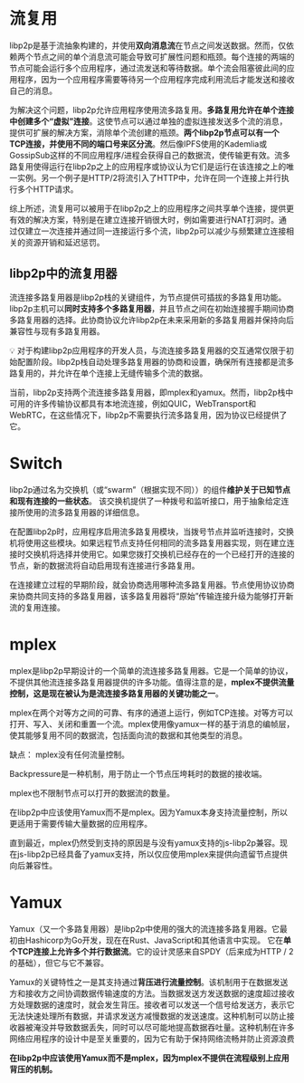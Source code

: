 # 流复用

libp2p是基于流抽象构建的，并使用**双向消息流**在节点之间发送数据。然而，仅依赖两个节点之间的单个消息流可能会导致可扩展性问题和瓶颈。每个连接的两端的节点可能会运行多个应用程序，通过流发送和等待数据。单个流会阻塞彼此间的应用程序，因为一个应用程序需要等待另一个应用程序完成利用流后才能发送和接收自己的消息。

为解决这个问题，libp2p允许应用程序使用流多路复用。**多路复用允许在单个连接中创建多个“虚拟”连接**。这使节点可以通过单独的虚拟连接发送多个流的消息，提供可扩展的解决方案，消除单个流创建的瓶颈。**两个libp2p节点可以有一个TCP连接，并使用不同的端口号来区分流**。然后像IPFS使用的Kademlia或GossipSub这样的不同应用程序/进程会获得自己的数据流，使传输更有效。流多路复用使得运行在libp2p之上的应用程序或协议认为它们是运行在该连接之上的唯一实例。另一个例子是HTTP/2将流引入了HTTP中，允许在同一个连接上并行执行多个HTTP请求。

综上所述，流复用可以被用于在libp2p之上的应用程序之间共享单个连接，提供更有效的解决方案，特别是在建立连接开销很大时，例如需要进行NAT打洞时。通过仅建立一次连接并通过同一连接运行多个流，libp2p可以减少与频繁建立连接相关的资源开销和延迟惩罚。

## libp2p中的流复用器

流连接多路复用器是libp2p栈的关键组件，为节点提供可插拔的多路复用功能。libp2p主机可以**同时支持多个多路复用器**，并且节点之间在初始连接握手期间协商多路复用器的选择。此协商协议允许libp2p在未来采用新的多路复用器并保持向后兼容性与现有多路复用器。

💡
对于构建libp2p应用程序的开发人员，与流连接多路复用器的交互通常仅限于初始配置阶段。libp2p栈自动处理多路复用器的协商和设置，确保所有连接都是流多路复用的，并允许在单个连接上无缝传输多个流的数据。

当前，libp2p支持两个流连接多路复用器，即mplex和yamux。然而，libp2p栈中可用的许多传输协议都具有本地流连接，例如QUIC，WebTransport和WebRTC，在这些情况下，libp2p不需要执行流多路复用，因为协议已经提供了它。

# Switch

libp2p通过名为交换机（或“swarm”（根据实现不同））的组件**维护关于已知节点和现有连接的一些状态**。 该交换机提供了一种拨号和监听接口，用于抽象给定连接所使用的流多路复用器的详细信息。

在配置libp2p时，应用程序启用流多路复用模块，当拨号节点并监听连接时，交换机将使用这些模块。如果远程节点支持任何相同的流多路复用器实现，则在建立连接时交换机将选择并使用它。如果您拨打交换机已经存在的一个已经打开的连接的节点，新的数据流将自动启用现有连接进行多路复用。

在连接建立过程的早期阶段，就会协商选用哪种流多路复用器。节点使用协议协商来协商共同支持的多路复用器，该多路复用器将“原始”传输连接升级为能够打开新流的复用连接。

# mplex

mplex是libp2p早期设计的一个简单的流连接多路复用器。它是一个简单的协议，不提供其他流连接多路复用器提供的许多功能。值得注意的是，**mplex不提供流量控制，这是现在被认为是流连接多路复用器的关键功能之一**。

mplex在两个对等方之间的可靠、有序的通道上运行，例如TCP连接。对等方可以打开、写入、关闭和重置一个流。mplex使用像yamux一样的基于消息的编帧层，使其能够复用不同的数据流，包括面向流的数据和其他类型的消息。

缺点：
mplex没有任何流量控制。

Backpressure是一种机制，用于防止一个节点压垮耗时的数据的接收端。

mplex也不限制节点可以打开的数据流的数量。

在libp2p中应该使用Yamux而不是mplex。因为Yamux本身支持流量控制，所以更适用于需要传输大量数据的应用程序。

直到最近，mplex仍然受到支持的原因是与没有yamux支持的js-libp2p兼容。现在js-libp2p已经具备了yamux支持，所以仅应使用mplex来提供向遗留节点提供向后兼容性。

# Yamux

Yamux（又一个多路复用器）是libp2p中使用的强大的流连接多路复用器。它最初由Hashicorp为Go开发，现在在Rust、JavaScript和其他语言中实现。 它在**单个TCP连接上允许多个并行数据流**。它的设计灵感来自SPDY（后来成为HTTP / 2的基础），但它与它不兼容。

Yamux的关键特性之一是其支持通过**背压进行流量控制**。该机制用于在数据发送方和接收方之间协调数据传输速度的方法。当数据发送方发送数据的速度超过接收方处理数据的速度时，就会发生背压。接收者可以发送一个信号给发送方，表示它无法快速处理所有数据，并请求发送方减慢数据的发送速度。这种机制可以防止接收器被淹没并导致数据丢失，同时可以尽可能地提高数据吞吐量。这种机制在许多网络应用程序的设计中是至关重要的，因为它有助于保持网络流畅并防止资源浪费

**在libp2p中应该使用Yamux而不是mplex，因为mplex不提供在流程级别上应用背压的机制。**